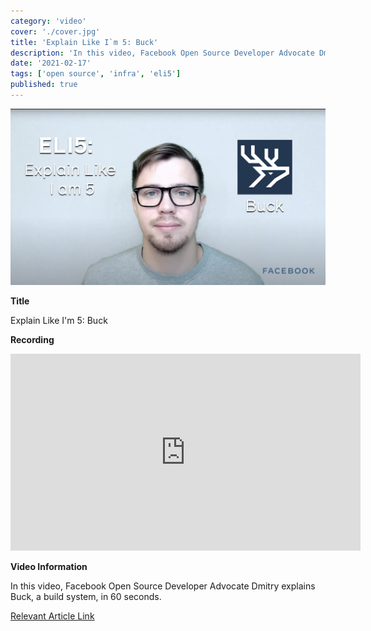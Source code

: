 ```yaml
---
category: 'video'
cover: './cover.jpg'
title: 'Explain Like I`m 5: Buck'
description: 'In this video, Facebook Open Source Developer Advocate Dmitry explains  Buck, a build system.'
date: '2021-02-17'
tags: ['open source', 'infra', 'eli5']
published: true
---
```

![cover](./cover.jpg)

**Title**

Explain Like I'm 5: Buck

**Recording**

<iframe width="560" height="315" src="https://www.youtube.com/embed/TX29-Edcnpg" title="YouTube video player" frameborder="0" allow="accelerometer; autoplay; clipboard-write; encrypted-media; gyroscope; picture-in-picture" allowfullscreen></iframe>

<br>

**Video Information**

In this video, Facebook Open Source Developer Advocate Dmitry explains Buck, a build system, in 60 seconds.

[Relevant Article Link]()




